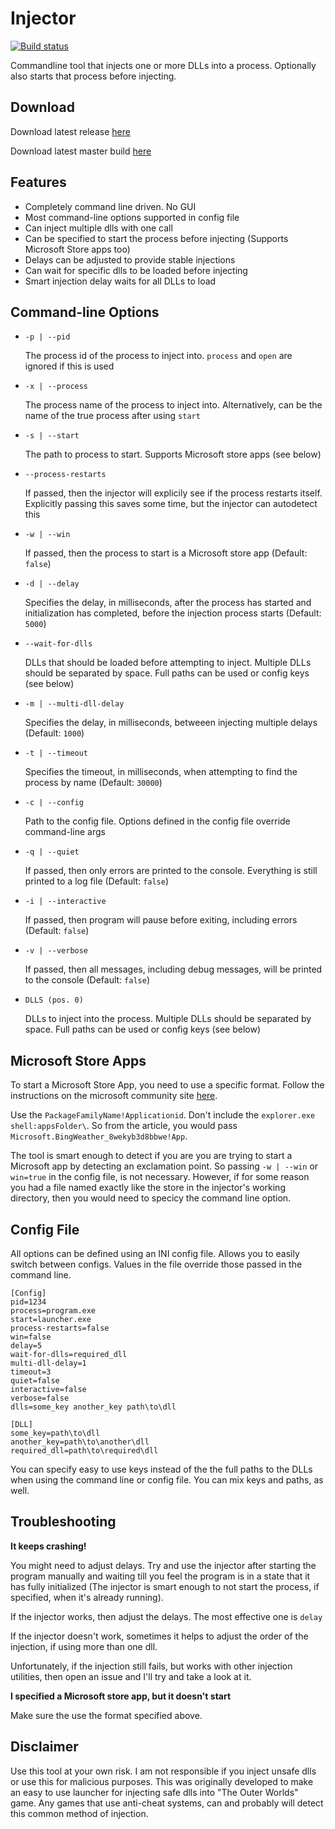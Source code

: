 # Injector

[![Build status](https://ci.appveyor.com/api/projects/status/ovg6mouwm3p4d51e/branch/master?svg=true)](https://ci.appveyor.com/project/turkoid/injector/branch/master)

Commandline tool that injects one or more DLLs into a process. Optionally also starts that process before injecting.

## Download

Download latest release [here](https://github.com/turkoid/Injector/releases/latest)

Download latest master build [here](https://ci.appveyor.com/project/turkoid/injector/build/artifacts?branch=master)

## Features

  * Completely command line driven. No GUI
  * Most command-line options supported in config file
  * Can inject multiple dlls with one call
  * Can be specified to start the process before injecting (Supports Microsoft Store apps too)
  * Delays can be adjusted to provide stable injections
  * Can wait for specific dlls to be loaded before injecting
  * Smart injection delay waits for all DLLs to load

## Command-line Options

  * `-p | --pid`

    The process id of the process to inject into. `process` and `open` are ignored if this is used

  * `-x | --process`

    The process name of the process to inject into. Alternatively, can be the name of the true process after using `start`

  * `-s | --start`

    The path to process to start. Supports Microsoft store apps (see below)

  * `--process-restarts`

    If passed, then the injector will explicily see if the process restarts itself. Explicitly passing this saves some time, but the injector can autodetect this

  * `-w | --win`

    If passed, then the process to start is a Microsoft store app (Default: `false`)

  * `-d | --delay`

    Specifies the delay, in milliseconds, after the process has started and initialization has completed, before the injection process starts (Default: `5000`)

  * `--wait-for-dlls`

    DLLs that should be loaded before attempting to inject. Multiple DLLs should be separated by space. Full paths can be used or config keys (see below)

  * `-m | --multi-dll-delay`

    Specifies the delay, in milliseconds, betweeen injecting multiple delays (Default: `1000`)

  * `-t | --timeout`

    Specifies the timeout, in milliseconds, when attempting to find the process by name (Default: `30000`)

  * `-c | --config`

    Path to the config file. Options defined in the config file override command-line args

  * `-q | --quiet`

    If passed, then only errors are printed to the console. Everything is still printed to a log file (Default: `false`)

  * `-i | --interactive`

    If passed, then program will pause before exiting, including errors (Default: `false`)

  * `-v | --verbose`
    
    If passed, then all messages, including debug messages, will be printed to the console (Default: `false`)

  * `DLLS (pos. 0)`

    DLLs to inject into the process. Multiple DLLs should be separated by space. Full paths can be used or config keys (see below)


## Microsoft Store Apps

To start a Microsoft Store App, you need to use a specific format. Follow the instructions on the microsoft community site [here](https://answers.microsoft.com/en-us/windows/forum/windows_10-windows_store/starting-windows-10-store-app-from-the-command/836354c5-b5af-4d6c-b414-80e40ed14675?auth=1).

Use the `PackageFamilyName!Applicationid`. Don't include the `explorer.exe shell:appsFolder\`. So from the article, you would pass `Microsoft.BingWeather_8wekyb3d8bbwe!App`.

The tool is smart enough to detect if you are you are trying to start a Microsoft app by detecting an exclamation point. So passing `-w | --win` or `win=true` in the config file, is not necessary. However, if for some reason you had a file named exactly like the store in the injector's working directory, then you would need to specicy the command line option.

## Config File

All options can be defined using an INI config file. Allows you to easily switch between configs. Values in the file override those passed in the command line.

```
[Config]
pid=1234
process=program.exe
start=launcher.exe
process-restarts=false
win=false
delay=5
wait-for-dlls=required_dll
multi-dll-delay=1
timeout=3
quiet=false
interactive=false
verbose=false
dlls=some_key another_key path\to\dll

[DLL]
some_key=path\to\dll
another_key=path\to\another\dll
required_dll=path\to\required\dll
```

You can specify easy to use keys instead of the the full paths to the DLLs when using the command line or config file.  You can mix keys and paths, as well.

## Troubleshooting

**It keeps crashing!**

You might need to adjust delays. Try and use the injector after starting the program manually and waiting till you feel the program is in a state that it has fully initialized (The injector is smart enough to not start the process, if specified, when it's already running).

If the injector works, then adjust the delays. The most effective one is `delay`

If the injector doesn't work, sometimes it helps to adjust the order of the injection, if using more than one dll.

Unfortunately, if the injection still fails, but works with other injection utilities, then open an issue and I'll try and take a look at it.

**I specified a Microsoft store app, but it doesn't start**

Make sure the use the format specified above.

## Disclaimer

Use this tool at your own risk. I am not responsible if you inject unsafe dlls or use this for malicious purposes. This was originally developed to make an easy to use launcher for injecting safe dlls into "The Outer Worlds" game. Any games that use anti-cheat systems, can and probably will detect this common method of injection. 

